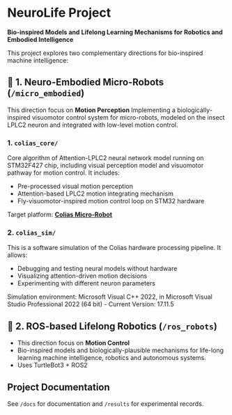 # NeuroLife Project

**Bio-inspired Models and Lifelong Learning Mechanisms for Robotics and Embodied Intelligence**

This project explores two complementary directions for bio-inspired machine intelligence:




## 🔹 1. Neuro-Embodied Micro-Robots (`/micro_embodied`)

This direction focus on **Motion Perception**
Implementing a biologically-inspired visuomotor control system for micro-robots, modeled on the insect LPLC2 neuron and integrated with low-level motion control.

### 1. `colias_core/`
Core algorithm of Attention-LPLC2 neural network model running on STM32F427 chip, including visual perception model and visuomotor pathway for motion control. It includes:

- Pre-processed visual motion perception
- Attention-based LPLC2 motion integrating mechanism
- Fly-visuomotor-inspired motion control loop on STM32 hardware

Target platform: [**Colias Micro-Robot**](https://link.springer.com/chapter/10.1007/978-3-319-96728-8_17)

### 2. `colias_sim/`
This is a software simulation of the Colias hardware processing pipeline. It allows:

- Debugging and testing neural models without hardware
- Visualizing attention-driven motion decisions
- Experimenting with different neuron parameters

Simulation environment: Microsoft Visual C++ 2022, in Microsoft Visual Studio Professional 2022 (64 bit) - Current
Version: 17.11.5




## 🔹 2. ROS-based Lifelong Robotics (`/ros_robots`)
- This direction focus on **Motion Control**
- Bio-inspired models and biologically-plausible mechanisms for life-long learning machine intelligence, robotics and autonomous systems.
- Uses TurtleBot3 + ROS2




##  Project Documentation
See `/docs` for documentation and `/results` for experimental records.

